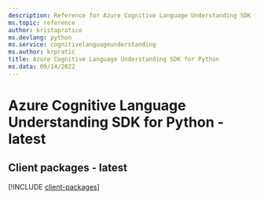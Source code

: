 ```yaml
---
description: Reference for Azure Cognitive Language Understanding SDK for Python
ms.topic: reference
author: kristapratico
ms.devlang: python
ms.service: cognitivelanguageunderstanding
ms.author: krpratic
title: Azure Cognitive Language Understanding SDK for Python
ms.data: 09/14/2022
---
```

# Azure Cognitive Language Understanding SDK for Python - latest

## Client packages - latest
[!INCLUDE [client-packages](cognitive-language-understanding-client-index.md)]